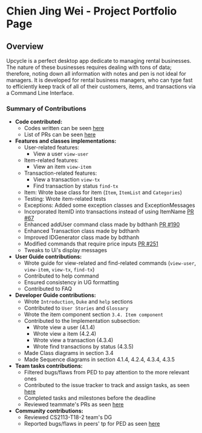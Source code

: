 # Chien Jing Wei - Project Portfolio Page

## Overview

Upcycle is a perfect desktop app dedicate to managing rental businesses. The nature of these businesses
requires dealing with tons of data; therefore, noting down all information with notes and pen is not ideal for managers.
It is developed for rental business managers, who can type fast to efficiently keep track of all of their customers, items,
and transactions via a Command Line Interface.

### Summary of Contributions
+ **Code contributed:** 
    + Codes written can be seen [here](https://nus-cs2113-ay2223s1.github.io/tp-dashboard/?search=w12&sort=groupTitle&sortWithin=title&timeframe=commit&mergegroup=&groupSelect=groupByRepos&breakdown=true&checkedFileTypes=docs~functional-code~test-code~other&since=2022-09-16&tabOpen=true&tabType=zoom&zFR=false&zA=jingwei55&zR=AY2223S1-CS2113-W12-1%2Ftp%5Bmaster%5D&zACS=176.27155172413794&zS=2022-09-16&zFS=w12&zU=2022-11-06&zMG=false&zFTF=commit&zFGS=groupByRepos)
    + List of PRs can be seen [here](https://github.com/AY2223S1-CS2113-W12-1/tp/pulls?q=is%3Apr+author%3A%40me+is%3Aclosed)
+ **Features and classes implementations:**
    + User-related features: 
        + View a user `view-user`
    + Item-related features:
        + View an item `view-item`
    + Transaction-related features: 
        + View a transaction `view-tx`
        + Find transaction by status `find-tx`
    + Item: Wrote base class for item (`Item`, `ItemList` and `Categories`) 
    + Testing: Wrote item-related tests
    + Exceptions: Added some exception classes and ExceptionMessages
    + Incorporated ItemID into transactions instead of using ItemName [PR #67](https://github.com/AY2223S1-CS2113-W12-1/tp/pull/67)
    + Enhanced addUser command class made by bdthanh [PR #190](https://github.com/AY2223S1-CS2113-W12-1/tp/pull/190)
    + Enhanced Transaction class made by bdthanh
    + Improved IDGenerator class made by bdthanh
    + Modified commands that require price inputs [PR #251](https://github.com/AY2223S1-CS2113-W12-1/tp/pull/251)
    + Tweaks to Ui's display messages
+ **User Guide contributions:**
    + Wrote guide for view-related and find-related commands (`view-user`, `view-item`, `view-tx`, `find-tx`)
    + Contributed to help command
    + Ensured consistency in UG formatting
    + Contributed to FAQ
+ **Developer Guide contributions:**
    + Wrote `Introduction`, `Duke` and `help` sections
    + Contributed to `User Stories` and `Glossary` 
    + Wrote the item component section `3.4. Item component`
    + Contributed to the Implementation subsection:
      + Wrote view a user (4.1.4)
      + Wrote view a item (4.2.4)
      + Wrote view a transaction (4.3.4)
      + Wrote find transactions by status (4.3.5)
    + Made Class diagrams in section 3.4
    + Made Sequence diagrams in section 4.1.4, 4.2.4, 4.3.4, 4.3.5
+ **Team tasks contributions:**
    + Filtered bugs/flaws from PED to pay attention to the more relevant ones
    + Contributed to the issue tracker to track and assign tasks, as seen [here](https://github.com/AY2223S1-CS2113-W12-1/tp/issues?q=is%3Aissue+author%3A%40me+is%3Aclosed) 
    + Completed tasks and milestones before the deadline
    + Reviewed teammate's PRs as seen [here](https://github.com/AY2223S1-CS2113-W12-1/tp/pulls?q=is%3Apr+reviewed-by%3A%40me+is%3Aclosed+sort%3Acomments-desc)
+ **Community contributions:**
    + Reviewed CS2113-T18-2 team's DG 
    + Reported bugs/flaws in peers' tp for PED as seen [here](https://github.com/jingwei55/ped/issues)
